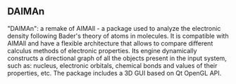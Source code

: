 ## DAIMAn

"DAIMAn": a remake of AIMAll - a package used to analyze the electronic density following Bader's theory of atoms in molecules. It is compatible with AIMAll and have a flexible architecture that allows to compare different calculus methods of electronic properties. Its engine dynamically constructs a directional graph of all the objects present in the input system, such as: nucleus, electronic orbitals, chemical bonds and values of their properties, etc. The package includes a 3D GUI based on Qt OpenGL API.
